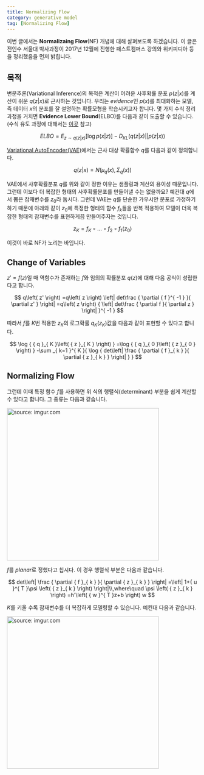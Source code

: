 ```yaml
---
title: Normalizing Flow
category: generative model
tag: [Normalizing Flow]
---
```


이번 글에서는 **Normalizaing Flow**(NF) 개념에 대해 살펴보도록 하겠습니다. 이 글은 전인수 서울대 박사과정이 2017년 12월에 진행한 패스트캠퍼스 강의와 위키피디아 등을 정리했음을 먼저 밝힙니다.





## 목적

변분추론(Variational Inference)의 목적은 계산이 어려운 사후확률 분포 $p(z$\|$x)$를 계산이 쉬운 $q(z$\|$x)$로 근사하는 것입니다. 우리는 *evidence*인 $p(x)$를 최대화하는 모델, 즉 데이터 $x$의 분포를 잘 설명하는 확률모형을 학습시키고자 합니다. 몇 가지 수식 정리 과정을 거치면 **Evidence Lower Bound**(ELBO)를 다음과 같이 도출할 수 있습니다. (수식 유도 과정에 대해서는 [이곳](https://ratsgo.github.io/generative%20model/2017/12/19/vi/) 참고)


$$
ELBO={ E }_{ z\sim q\left( z |x\right)  }\left[ \log { p(x|z) }  \right] -{ D }_{ KL }\left( q\left( z |x\right) ||p\left( z|x\right)  \right)
$$


[Variational AutoEncoder(VAE)](https://ratsgo.github.io/generative%20model/2018/01/27/VAE/)에서는 근사 대상 확률함수 $q$를 다음과 같이 정의합니다.


$$
q\left( z|x \right) =N\left( { \mu  }_{q}\left( x \right) ,\Sigma_{q} \left( x \right) \right)
$$


VAE에서 사후확률분포 $q$를 위와 같이 정한 이유는 샘플링과 계산의 용이성 때문입니다. 그런데 이보다 더 복잡한 형태의 사후확률분포를 만들어낼 수는 없을까요? 예컨대 $q$에서 뽑은 잠재변수를 $z_0$라 둡시다. 그런데 VAE는 $q$를 단순한 가우시안 분포로 가정하기 하기 때문에 아래와 같이 $z_0$에 특정한 형태의 함수 $f_k$들을 반복 적용하여 모델이 더욱 복잡한 형태의 잠재변수를 표현하게끔 만들어주자는 것입니다.


$$
{ z }_{ K }={ f }_{ K }\circ ...\circ { f }_{ 2 }\circ { f }_{ 1 }\left( { z }_{ 0 } \right) 
$$


이것이 바로 NF가 노리는 바입니다.





## Change of Variables

$z'=f(z)$일 때 역함수가 존재하는 $f$와 임의의 확률분포 $q(z)$에 대해 다음 공식이 성립한다고 합니다.


$$
q\left( z' \right) =q\left( z \right) \left| det\frac { \partial { f }^{ -1 } }{ \partial z' }  \right| =q\left( z \right) { \left| det\frac { \partial f }{ \partial z }  \right|  }^{ -1 }
$$


따라서 $f$를 $K$번 적용한 $z_K$의 로그확률 $q_K(z_K)$값을 다음과 같이 표현할 수 있다고 합니다.


$$
\log { { q }_{ K }\left( { z }_{ K } \right)  } =\log { { q }_{ 0 }\left( { z }_{ 0 } \right)  } -\sum _{ k=1 }^{ K }{ \log { det\left| \frac { \partial { f }_{ k } }{ \partial { z }_{ k } }  \right|  }  } 
$$




## Normalizing Flow

그런데 이때 특정 함수 $f$를 사용하면 위 식의 행렬식(determinant) 부분을 쉽게 계산할 수 있다고 합니다. 그 종류는 다음과 같습니다.



<a href="https://imgur.com/DtOLSdZ"><img src="https://i.imgur.com/DtOLSdZ.png" width="400px" title="source: imgur.com" /></a>



$f$를 *planar*로 정했다고 칩시다. 이 경우 행렬식 부분은 다음과 같습니다.


$$
det\left| \frac { \partial { f }_{ k } }{ \partial { z }_{ k } }  \right| =\left| 1+{ u }^{ T }\psi \left( { z }_{ k } \right)  \right|\\,where\quad \psi \left( { z }_{ k } \right) =h'\left( { w }^{ T }z+b \right) w
$$


$K$를 키울 수록 잠재변수를 더 복잡하게 모델링할 수 있습니다. 예컨대 다음과 같습니다.



<a href="https://imgur.com/H6nvMHh"><img src="https://i.imgur.com/H6nvMHh.png" width="400px" title="source: imgur.com" /></a> 





